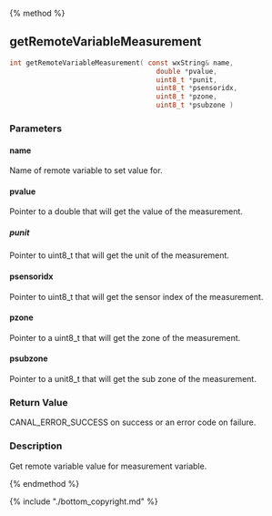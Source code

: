
{% method %}
## getRemoteVariableMeasurement

```c
int getRemoteVariableMeasurement( const wxString& name, 
                                    double *pvalue,
                                    uint8_t *punit,
                                    uint8_t *psensoridx,
                                    uint8_t *pzone,
                                    uint8_t *psubzone )
```

### Parameters

#### name
Name of remote variable to set value for.

#### pvalue
Pointer to a double that will get the value of the measurement.

##### punit
Pointer to uint8_t that will get the unit of the measurement.

#### psensoridx
Pointer to uint8_t that will get the sensor index of the measurement.

#### pzone
Pointer to a uint8_t that will get the zone of the measurement.

#### psubzone
Pointer to a unit8_t that will get the sub zone of the measurement.

### Return Value
CANAL_ERROR_SUCCESS on success or an error code on failure. 

### Description
Get remote variable value for measurement variable. 


{% endmethod %}

{% include "./bottom_copyright.md" %}
